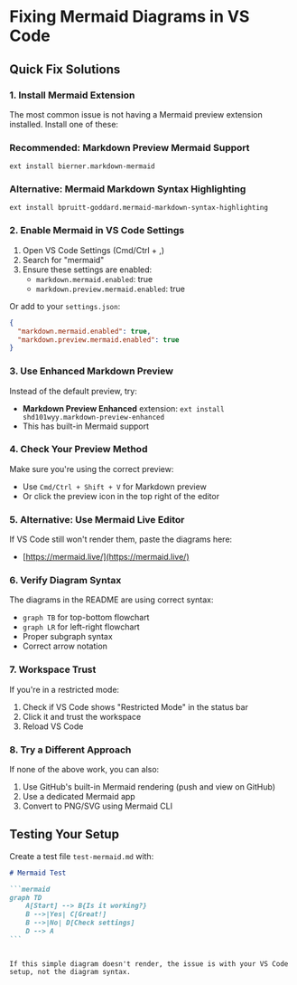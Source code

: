 # Fixing Mermaid Diagrams in VS Code

## Quick Fix Solutions

### 1. Install Mermaid Extension

The most common issue is not having a Mermaid preview extension installed. Install one of these:

### Recommended: Markdown Preview Mermaid Support

```text
ext install bierner.markdown-mermaid
```

### Alternative: Mermaid Markdown Syntax Highlighting

```text
ext install bpruitt-goddard.mermaid-markdown-syntax-highlighting
```

### 2. Enable Mermaid in VS Code Settings

1. Open VS Code Settings (Cmd/Ctrl + ,)
2. Search for "mermaid"
3. Ensure these settings are enabled:
   - `markdown.mermaid.enabled`: true
   - `markdown.preview.mermaid.enabled`: true

Or add to your `settings.json`:

```json
{
  "markdown.mermaid.enabled": true,
  "markdown.preview.mermaid.enabled": true
}
```

### 3. Use Enhanced Markdown Preview

Instead of the default preview, try:

- **Markdown Preview Enhanced** extension: `ext install shd101wyy.markdown-preview-enhanced`
- This has built-in Mermaid support

### 4. Check Your Preview Method

Make sure you're using the correct preview:

- Use `Cmd/Ctrl + Shift + V` for Markdown preview
- Or click the preview icon in the top right of the editor

### 5. Alternative: Use Mermaid Live Editor

If VS Code still won't render them, paste the diagrams here:

- [https://mermaid.live/](https://mermaid.live/)

### 6. Verify Diagram Syntax

The diagrams in the README are using correct syntax:

- `graph TB` for top-bottom flowchart
- `graph LR` for left-right flowchart
- Proper subgraph syntax
- Correct arrow notation

### 7. Workspace Trust

If you're in a restricted mode:

1. Check if VS Code shows "Restricted Mode" in the status bar
2. Click it and trust the workspace
3. Reload VS Code

### 8. Try a Different Approach

If none of the above work, you can also:

1. Use GitHub's built-in Mermaid rendering (push and view on GitHub)
2. Use a dedicated Mermaid app
3. Convert to PNG/SVG using Mermaid CLI

## Testing Your Setup

Create a test file `test-mermaid.md` with:

````markdown
# Mermaid Test

```mermaid
graph TD
    A[Start] --> B{Is it working?}
    B -->|Yes| C[Great!]
    B -->|No| D[Check settings]
    D --> A
```
````

```text

If this simple diagram doesn't render, the issue is with your VS Code setup, not the diagram syntax.
```
